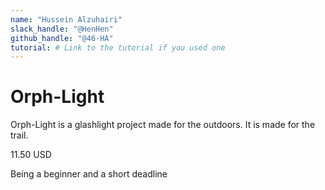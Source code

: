 ```yaml
---
name: "Hussein Alzuhairi"
slack_handle: "@HenHen"
github_handle: "@46-HA"
tutorial: # Link to the tutorial if you used one
---
```


# Orph-Light

<!-- Describe your board in 2-3 sentences. What are you making? What will it do? -->
Orph-Light is a glashlight project made for the outdoors. It is made for the trail.

<!-- How much is it going to cost? -->
11.50 USD

<!-- Tell us a little bit about your design process. What were some challenges? What helped? ***Totally optional*** -->
Being a beginner and a short deadline

